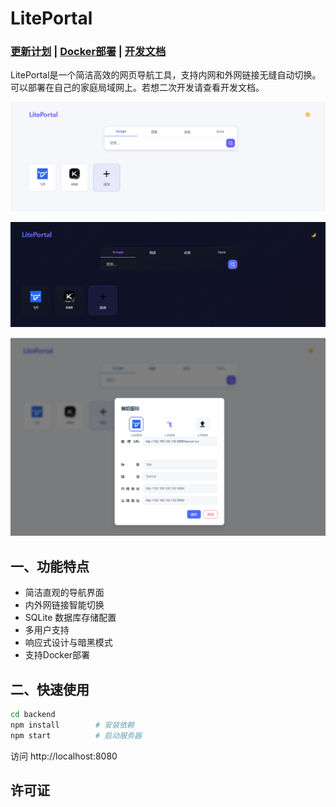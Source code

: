 # LitePortal

### **[更新计划](./docs/开发计划.md)** | **[Docker部署](./docs/Docker部署.md)** | [开发文档](./docs/开发文档.md)

LitePortal是一个简洁高效的网页导航工具，支持内网和外网链接无缝自动切换。可以部署在自己的家庭局域网上。若想二次开发请查看开发文档。

![image-20250823084643150](./docs/image-20250823084643150.png)

![image-20250823084742186](./docs/image-20250823084742186.png)

![image-20250823084848140](./docs/image-20250823084848140.png)

## 一、功能特点

- 简洁直观的导航界面
- 内外网链接智能切换
- SQLite 数据库存储配置
- 多用户支持
- 响应式设计与暗黑模式
- 支持Docker部署

## 二、快速使用

```bash
cd backend
npm install        # 安装依赖
npm start          # 启动服务器
```

访问 http://localhost:8080

## 许可证
```

```